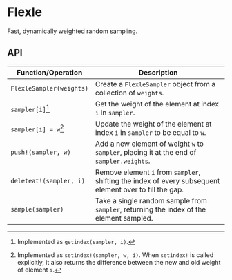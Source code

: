 # Flexle

Fast, dynamically weighted random sampling.

## API

| Function/Operation | Description |
|---|---|
| `FlexleSampler(weights)` | Create a `FlexleSampler` object from a collection of `weights`. | 
| `sampler[i]`[^1] | Get the weight of the element at index `i` in `sampler`. |
| `sampler[i] = w`[^2] | Update the weight of the element at index `i` in `sampler` to be equal to `w`. |
| `push!(sampler, w)` | Add a new element of weight `w` to `sampler`, placing it at the end of `sampler.weights`. |
| `deleteat!(sampler, i)` | Remove element `i` from `sampler`, shifting the index of every subsequent element over to fill the gap. |
| `sample(sampler)` | Take a single random sample from `sampler`, returning the index of the element sampled. |


[^1]: Implemented as `getindex(sampler, i)`.
[^2]: Implemented as `setindex!(sampler, w, i)`. When `setindex!` is called explicitly, it also returns the difference between the new and old weight of element `i`.
